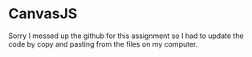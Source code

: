 # CanvasJS

Sorry I messed up the github for this assignment so I had to update the code by copy and pasting from the files on my computer.
